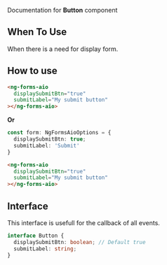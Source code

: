 Documentation for **Button** component

## When To Use

When there is a need for display form.

## How to use

```html
<ng-forms-aio
  displaySubmitBtn="true"
  submitLabel="My submit button"
></ng-forms-aio>
```

**Or**

```ts
const form: NgFormsAioOptions = {
  displaySubmitBtn: true;
  submitLabel: 'Submit'
}
```

```html
<ng-forms-aio
  displaySubmitBtn="true"
  submitLabel="My submit button"
></ng-forms-aio>
```
## Interface

This interface is usefull for the callback of all events.

```ts
interface Button {
  displaySubmitBtn: boolean; // Default true
  submitLabel: string;
}
```
